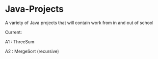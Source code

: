 # Java-Projects


A variety of Java projects that will contain work from in and out of school


Current:




A1 : ThreeSum

A2 : MergeSort (recursive)
